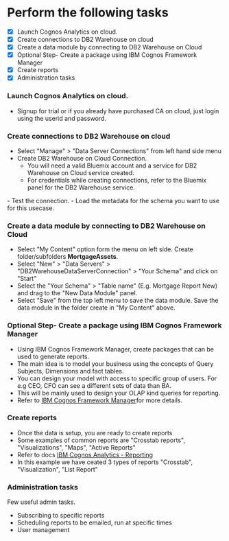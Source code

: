 
# Perform the following tasks
- [x] Launch Cognos Analytics on cloud.
- [x] Create connections to DB2 Warehouse on cloud
- [x] Create a data module by connecting to DB2 Warehouse on Cloud
- [x] Optional Step- Create a package using IBM Cognos Framework Manager
- [x] Create reports 
- [x] Administration tasks 

### Launch Cognos Analytics on cloud.
- Signup for trial or if you already have purchased CA on cloud, just login using the userid and password.

### Create connections to DB2 Warehouse on cloud
- Select "Manage" > "Data Server Connections" from left hand side menu 
- Create DB2 Warehouse on Cloud Connection. 
  - You will need a valid Bluemix account and a service for DB2 Warehouse on Cloud service created.
  - For credentials while creating connections, refer to the Bluemix panel for the DB2 Warehouse service.
<Fig here>  
- Test the connection.
- Load the metadata for the schema you want to use for this usecase.
<Fig here>

### Create a data module by connecting to DB2 Warehouse on Cloud
- Select "My Content" option form the menu on left side. Create folder/subfolders **MortgageAssets**. 
- Select "New" > "Data Servers" > "DB2WarehouseDataServerConnection"  > "Your Schema" and click on "Start" 
- Select the "Your Schema" > "Table name" (E.g. Mortgage Report New) and drag to the "New Data Module" panel.
- Select "Save" from the top left menu to save the data module. Save the data module in the folder create in "My Content" above.

### Optional Step- Create a package using IBM Cognos Framework Manager
- Using IBM Cognos Framework Manager, create packages that can be used to generate reports. 
- The main idea is to model your business using the concepts of Query Subjects, Dimensions and fact tables.
- You can design your model with access to specific group of users. For e.g CEO, CFO can see a different sets of data than BA.
- This will be mainly used to design your OLAP kind queries for reporting.
- Refer to [IBM Cognos Framework Manager](http://public.dhe.ibm.com/software/data/cognos/documentation/docs/en/11.0.0/ug_fm.pdf )for more details.

### Create reports 
- Once the data is setup, you are ready to create reports
- Some examples of common reports are "Crosstab reports", "Visualizations", "Maps", "Active Reports"
- Refer to docs [IBM Cognos Analytics - Reporting](http://public.dhe.ibm.com/software/data/cognos/documentation/docs/en/11.0.0/ug_cr_rptstd.pdf)
- In this example we have ceated 3 types of reports "Crosstab", "Visualization", "List Report"

### Administration tasks
Few useful admin tasks.
- Subscribing to specific reports
- Scheduling reports to be emailed, run at specific times
- User management
